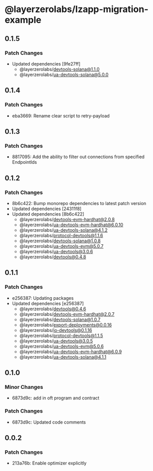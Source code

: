 # @layerzerolabs/lzapp-migration-example

## 0.1.5

### Patch Changes

- Updated dependencies [9fe27ff]
  - @layerzerolabs/devtools-solana@1.1.0
  - @layerzerolabs/ua-devtools-solana@5.0.0

## 0.1.4

### Patch Changes

- eba3669: Rename clear script to retry-payload

## 0.1.3

### Patch Changes

- 8817095: Add the ability to filter out connections from specified EndpointIds

## 0.1.2

### Patch Changes

- 8b6c422: Bump monorepo dependencies to latest patch version
- Updated dependencies [24311f8]
- Updated dependencies [8b6c422]
  - @layerzerolabs/devtools-evm-hardhat@2.0.8
  - @layerzerolabs/ua-devtools-evm-hardhat@6.0.10
  - @layerzerolabs/ua-devtools-solana@4.1.2
  - @layerzerolabs/protocol-devtools@1.1.6
  - @layerzerolabs/devtools-solana@1.0.8
  - @layerzerolabs/ua-devtools-evm@5.0.7
  - @layerzerolabs/ua-devtools@3.0.6
  - @layerzerolabs/devtools@0.4.8

## 0.1.1

### Patch Changes

- e256387: Updating packages
- Updated dependencies [e256387]
  - @layerzerolabs/devtools@0.4.6
  - @layerzerolabs/devtools-evm-hardhat@2.0.7
  - @layerzerolabs/devtools-solana@1.0.7
  - @layerzerolabs/export-deployments@0.0.16
  - @layerzerolabs/io-devtools@0.1.16
  - @layerzerolabs/protocol-devtools@1.1.5
  - @layerzerolabs/ua-devtools@3.0.5
  - @layerzerolabs/ua-devtools-evm@5.0.6
  - @layerzerolabs/ua-devtools-evm-hardhat@6.0.9
  - @layerzerolabs/ua-devtools-solana@4.1.1

## 0.1.0

### Minor Changes

- 6873d9c: add in oft program and contract

### Patch Changes

- 6873d9c: Updated code comments

## 0.0.2

### Patch Changes

- 213a76b: Enable optimizer explicitly
